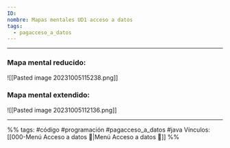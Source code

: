```yaml
---
ID: 
nombre: Mapas mentales UD1 acceso a datos
tags:
  - pagacceso_a_datos
---
```

___
### Mapa mental reducido:

![[Pasted image 20231005115238.png]]


### Mapa mental extendido:

![[Pasted image 20231005112136.png]]


___
%%
tags: #código #programación #pagacceso_a_datos  #java
Vínculos:  [[000-Menú Acceso a datos 📃|Menú Acceso a datos 📃]]
%%